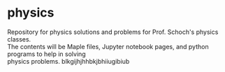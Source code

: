 # physics
Repository for physics solutions and problems for Prof. Schoch's physics classes.<br>
The contents will be Maple files, Jupyter notebook pages, and python programs to help in solving <br>
physics problems.
blkgijhjhhbkjbhiiugibiub
